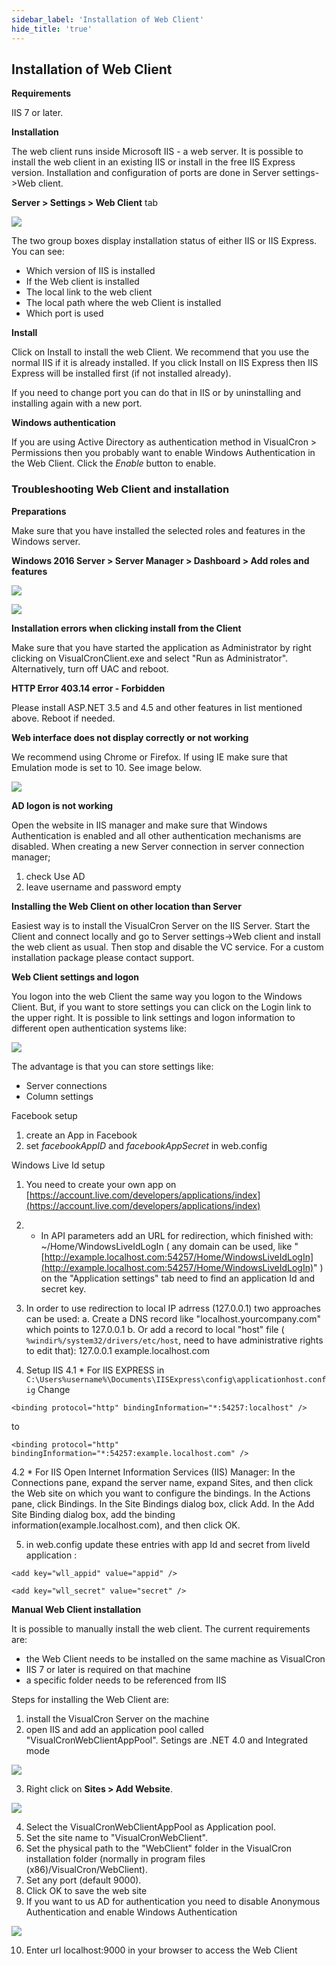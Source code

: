 ```yaml
---
sidebar_label: 'Installation of Web Client'
hide_title: 'true'
---
```


## Installation of Web Client

**Requirements**

IIS 7 or later.
 
**Installation**

The web client runs inside Microsoft IIS - a web server. It is possible to install the web client in an existing IIS or install in the free IIS Express version. Installation and configuration of ports are done in Server settings->Web client.
 
**Server > Settings > Web Client** tab

![](../../static/img/serversettingswebclient.png)

The two group boxes display installation status of either IIS or IIS Express. You can see:

* Which version of IIS is installed
* If the Web client is installed
* The local link to the web client
* The local path where the web Client is installed
* Which port is used
 
**Install**

Click on Install to install the web Client. We recommend that you use the normal IIS if it is already installed. If you click Install on IIS Express then IIS Express will be installed first (if not installed already).
 
If you need to change port you can do that in IIS or by uninstalling and installing again with a new port.
 
**Windows authentication**

If you are using Active Directory as authentication method in VisualCron > Permissions then you probably want to enable Windows Authentication in the Web Client. Click the *Enable* button to enable.
 
### Troubleshooting Web Client and installation

**Preparations**

Make sure that you have installed the selected roles and features in the Windows server.
 
**Windows 2016 Server > Server Manager > Dashboard > Add roles and features**

![](../../static/img/webclientrolessettings.png)

![](../../static/img/windows2016features.png)

**Installation errors when clicking install from the Client**

Make sure that you have started the application as Administrator by right clicking on VisualCronClient.exe and select "Run as Administrator". Alternatively, turn off UAC and reboot.
 
**HTTP Error 403.14 error - Forbidden**

Please install ASP.NET 3.5 and 4.5 and other features in list mentioned above. Reboot if needed.
 
**Web interface does not display correctly or not working**

We recommend using Chrome or Firefox. If using IE make sure that Emulation mode is set to 10. See image below.

![](../../static/img/clip333444076.png)

**AD logon is not working**

Open the website in IIS manager and make sure that Windows Authentication is enabled and all other authentication mechanisms are disabled.
When creating a new Server connection in server connection manager; 

1. check Use AD 
2. leave username and password empty
 
**Installing the Web Client on other location than Server**

Easiest way is to install the VisualCron Server on the IIS Server. Start the Client and connect locally and go to Server settings->Web client and install the web client as usual. Then stop and disable the VC service. For a custom installation package please contact support.
 
**Web Client settings and logon**

You logon into the web Client the same way you logon to the Windows Client. But, if you want to store settings you can click on the Login link to the upper right. It is possible to link settings and logon information to different open authentication systems like:

![](../../static/img/altlogontype.png)

The advantage is that you can store settings like:

* Server connections
* Column settings
 
Facebook setup

1. create an App in Facebook
2. set *facebookAppID* and *facebookAppSecret* in web.config
 
Windows Live Id setup

1. You need to create your own app on [https://account.live.com/developers/applications/index](https://account.live.com/developers/applications/index)
 
2. * In API parameters add an URL for redirection, which finished with:
~/Home/WindowsLiveIdLogIn
( any domain can be used, like
"[http://example.localhost.com:54257/Home/WindowsLiveIdLogIn](http://example.localhost.com:54257/Home/WindowsLiveIdLogIn)" )
   on the "Application settings" tab need to find an application Id and secret key.
 
3. In order to use redirection to local IP adrress (127.0.0.1) two approaches can be used:
a. Create a DNS record like "localhost.yourcompany.com" which points to 127.0.0.1
b. Or add a record to local "host" file ( `%windir%/system32/drivers/etc/host`, need to have administrative rights to edit that):
 127.0.0.1 example.localhost.com
 
4. Setup IIS
4.1 * For IIS EXPRESS in `C:\Users%username%\Documents\IISExpress\config\applicationhost.config`
Change

`<binding protocol="http" bindingInformation="*:54257:localhost" />`

to

`<binding protocol="http" bindingInformation="*:54257:example.localhost.com" />`

4.2 * For IIS
Open Internet Information Services (IIS) Manager:
In the Connections pane, expand the server name, expand Sites, and then click the Web site on which you want to configure the bindings.
In the Actions pane, click Bindings.
In the Site Bindings dialog box, click Add.
In the Add Site Binding dialog box, add the binding information(example.localhost.com), and then click OK.
 
5. in web.config update these entries with app Id and secret from liveId application :

`<add key="wll_appid" value="appid" />`

`<add key="wll_secret" value="secret" />`
 
**Manual Web Client installation**

It is possible to manually install the web client. The current requirements are:

* the Web Client needs to be installed on the same machine as VisualCron
* IIS 7 or later is required on that machine
* a specific folder needs to be referenced from IIS
 
Steps for installing the Web Client are:
1. install the VisualCron Server on the machine
2. open IIS and add an application pool called "VisualCronWebClientAppPool". Setings are .NET 4.0 and Integrated mode

![](../../static/img/apppool.png)

3. Right click on **Sites > Add Website**.

![](../../static/img/addwebsite2.png)

4. Select the VisualCronWebClientAppPool as Application pool.
5. Set the site name to "VisualCronWebClient".
6. Set the physical path to the "WebClient" folder in the VisualCron installation folder (normally in program files (x86)/VisualCron/WebClient).
7. Set any port (default 9000).
8. Click OK to save the web site
9. If you want to us AD for authentication you need to disable Anonymous Authentication and enable Windows Authentication

![](../../static/img/iiswindowsauth.png)

10. Enter url localhost:9000 in your browser to access the Web Client
